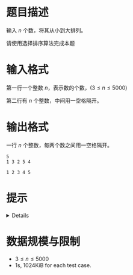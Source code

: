 # 题目描述

输入 $n$ 个数，将其从小到大排列。

请使用选择排序算法完成本题

# 输入格式
第一行一个整数 $n$，表示数的个数，($3  \le n \le 5000$)

第二行有 $n$ 个整数，中间用一空格隔开。

# 输出格式

一行 $n$ 个整数，每两个数之间用一空格隔开。

```input1
5
1 3 2 5 4
```

```output1
1 2 3 4 5
```

# 提示
<details>

* 选择排序：总共进行 $n-1$ 轮，每次将最大的数交换到数组后面
```c++
#include <bits/stdc++.h>
using namespace std;

int main() {
    int n;
    int a[5005];
    cin >> n;
    for (int i = 0; i < n; i++) cin >> a[i];

    // 选择排序进行 n - 1 轮, 每轮找到最大的数放在数组后面
    for (int k = n - 1; k >= 1; k--) {
        // p 用来存储本轮最大的数的位置
        int p = 0;
        for (int i = 0; i <= k; i++) if (a[i] > a[p]) p = i;
        // 最大的数放到数组后面
        // C++ 系统函数 swap(), 用于交换两个数的值
        swap(a[p], a[k]);
    }
    
    for (int i = 0; i < n; i++) cout << a[i] << ' ';
    return 0;
}
```

* 可以直接用 sort 函数, 看下自己的排序算法，和 C++ 标准的排序算法，在运行时间上的差距
```c++
#include <bits/stdc++.h>
using namespace std;

int main() {
    int n;
    int a[5005];
    cin >> n;
    for (int i = 0; i < n; i++) cin >> a[i];
    sort(a, a + n);
    for (int i = 0; i < n; i++) cout << a[i] << ' ';
    return 0;
}
```
</details>

# 数据规模与限制
* $3  \le n \le 5000$
* 1s, 1024KiB for each test case.
